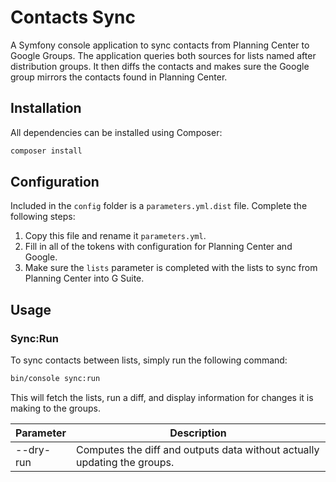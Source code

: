 # Contacts Sync
A Symfony console application to sync contacts from Planning Center to Google Groups. The application queries both sources for lists named after distribution groups. It then diffs the contacts and makes sure the Google group mirrors the contacts found in Planning Center.

## Installation
All dependencies can be installed using Composer:
```bash
composer install
```

## Configuration
Included in the `config` folder is a `parameters.yml.dist` file. Complete the following steps:
1. Copy this file and rename it `parameters.yml`.
2. Fill in all of the tokens with configuration for Planning Center and Google.
3. Make sure the `lists` parameter is completed with the lists to sync from Planning Center into G Suite.

## Usage

### Sync:Run
To sync contacts between lists, simply run the following command:
```bash
bin/console sync:run
```
This will fetch the lists, run a diff, and display information for changes it is making to the groups.

| Parameter | Description |
| --------- | ----------- |
| --dry-run | Computes the diff and outputs data without actually updating the groups. |